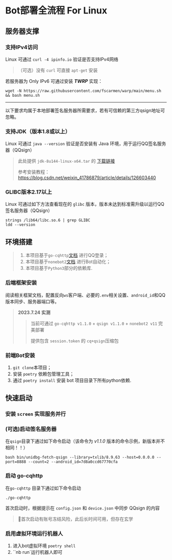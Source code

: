 # Bot部署全流程 For Linux

## 服务器支撑

### 支持IPv4访问

Linux 可通过 `curl -4 ipinfo.io` 验证是否支持IPv4网络

> （可选）没有 `curl` 可直接 `apt-get` 安装

若服务器为 Only IPv6 可通过安装 ***TWRP*** 实现：

```shell
wget -N https://raw.githubusercontent.com/fscarmen/warp/main/menu.sh && bash menu.sh
```

---

以下要求均属于本地部署签名服务器所需要求，若有可信赖的第三方qsign地址可忽略。

### 支持JDK（版本1.8或以上）

Linux 可通过 `java --version` 验证是否安装有 Java 环境，用于运行QQ签名服务器（QQsign）

> 此处提供 `jdk-8u144-linux-x64.tar` 的 [下载链接](https://pan.baidu.com/s/10TxlxW0t742Sf42_VxAP3w?pwd=zzkt)
>
> 参考安装教程：https://blog.csdn.net/weixin_41786879/article/details/126603440

### GLIBC版本2.17以上

Linux 可通过如下方法查看现在的 `glibc` 版本，版本未达到标准需升级以运行QQ签名服务器（QQsign）

```shell
strings /lib64/libc.so.6 | grep GLIBC
ldd --version
```

## 环境搭建

> 1. 本项目基于`go-cqhttp`[文档](https://docs.go-cqhttp.org/) 进行QQ登录；
> 1. 本项目基于`nonebot2`[文档](https://v2.nonebot.dev/) 进行Bot自动化；
> 1. 本项目基于`Python3`部分的依赖库.
### 后端框架安装

阅读相关框架文档，配置反向`ws`客户端、必要的`.env`相关设置、`android_id`和QQ版本同步、服务器端口等。

> **2023.7.24 实测**
>
> > 当前可通过 `go-cqhttp v1.1.0` + `qsign v1.1.0` + `nonebot2 v11` 完美部署
> >
> > 提供包含 `session.token` 的 `cq+qsign`压缩包

### 前端Bot安装

1. `git clone`本项目；
2. 安装 `poetry` 依赖包管理工具；
3. 通过 `poetry install` 安装 bot 项目目录下所有python依赖.

## 快速启动

### 安装 `screen` 实现服务并行

### (可选)启动签名服务器

在`qsign`目录下通过如下命令启动（该命令为 *v1.1.0* 版本的命令示例，新版本并不相同！！）

```shell
bash bin/unidbg-fetch-qsign --library=txlib/8.9.63 --host=0.0.0.0 --port=8888 --count=2 --android_id=7d8a0ccd67770cfa
```

### 启动 go-cqhttp

在`go-cqhttp` 目录下通过如下命令启动

```
./go-cqhttp
```

首次启动时，根据提示在 `config.json` 和 `device.json` 中同步 QQsign 的内容

> 🔔首次启动有账号冻结风险，此后长时间可用，但存在玄学

### 启用虚拟环境运行机器人

1. 进入bot虚拟环境 `poetry shell`
2. ``nb run`运行机器人即可
